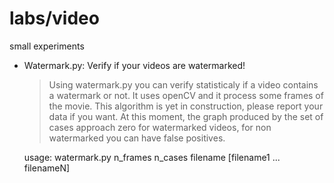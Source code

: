 labs/video
==========

small experiments

* Watermark.py: Verify if your videos are watermarked!

	> Using watermark.py you can verify statisticaly if a video contains a watermark or not. It uses openCV and it process some frames of the movie. This algorithm is yet in construction, please report your data if you want. At this moment, the graph produced by the set of cases approach zero for watermarked videos, for non watermarked you can have false positives.

	usage: watermark.py n_frames n_cases filename [filename1 ... filenameN]
